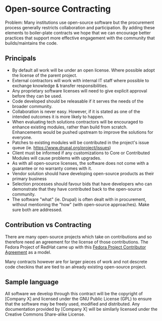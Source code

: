 # Open-source Contracting

Problem: Many institutions use open-source software but the procurement process generally restricts collaboration and participation. By adding these elements to boiler-plate contracts we hope that we can encourage better practices that support more effective engagement with the community that builds/maintains the code.

## Principals
- By default all work will be under an open license. Where possible adopt the license of the parent project. 
- External contractors will work with internal IT staff where possible to exchange knowledge & transfer responsibilities.
- Any proprietary software licenses will need to give explicit approval before they can be used.
- Code developed should be releasable if it serves the needs of the broader community.
- Collaboration is never easy. However, if it is stated as one of the intended outcomes it is more likely to happen.
- When evaluating tech solutions contractors will be encouraged to enhance existing modules, rather than build from scratch. Enhancements would be pushed upstream to improve the solutions for everyone.
- Patches to existing modules will be contributed in the project's issue queue (ie. https://www.drupal.org/project/issues)
- Client must be informed if any customizations to Core or Contributed Modules will cause problems with upgrades.
- As with all open-source licenses, the software does not come with a guarantee or no warranty comes with it.
- Vendor solution should have developing open-source products as their primary business
- Selection processes should favour bids that have developers who can demonstrate that they have contributed back to the open-source community. 
- The software "what" (ie. Drupal) is often dealt with in procurement, without mentioning the "how" (with open-source approaches). Make sure both are addressed.

## Contribution vs Contracting

There are many open-source projects which take on contributions and so therefore need an agreement for the license of those contributions. The Fedora Project of RedHat came up with this [Fedora Project Contributor Agreement](https://fedoraproject.org/wiki/Legal:Fedora_Project_Contributor_Agreement?rd=Legal:FPCA) as a model. 

Many contracts however are for larger pieces of work and not descrete code checkins that are tied to an already existing open-source project.  

## Sample language

All software we develop through this contract will be the copyright of [Company X] and licensed under the GNU Public License (GPL) to ensure that the software may be freely used, modified and distributed. Any documentation provided by [Company X] will be similarly licensed under the Creative Commons Share-alike License.
